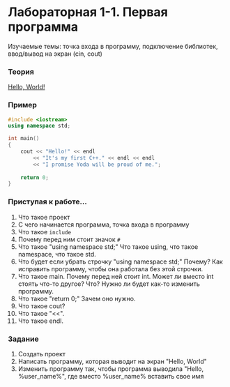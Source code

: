 # Лабораторная 1-1. Первая программа   
Изучаемые темы: точка входа в программу, подключение библиотек, ввод/вывод на экран (cin, cout)

### Теория
[Hello, World!](https://github.com/StriderAJR/StudentCpp/wiki/Hello,-World!)

### Пример

```C++
#include <iostream>
using namespace std;

int main()
{
    cout << "Hello!" << endl 
        << "It's my first C++." << endl << endl 
        << "I promise Yoda will be proud of me.";
        
    return 0;
}
```

### Приступая к работе...
1. Что такое проект
1. С чего начинается программа, точка входа в программу
1. Что такое `include`
1. Почему перед ним стоит значок `#`
1. Что такое "using namespace std;" Что такое using, что такое namespace, что такое std.
1. Что будет если убрать строчку "using namespace std;" Почему? Как исправить программу, чтобы она работала без этой строчки.
1. Что такое main. Почему перед ней стоит int. Может ли вместо int стоять что-то другое? Что? Нужно ли будет как-то изменить программу.
1. Что такое "return 0;" Зачем оно нужно.
1. Что такое cout?
1. Что такое "<<".
1. Что такое endl.

### Задание
1. Создать проект
1. Написать программу, которая выводит на экран "Hello, World"
1. Изменить программу так, чтобы программа выводила "Hello, %user_name%", где вместо %user_name% вставить свое имя
